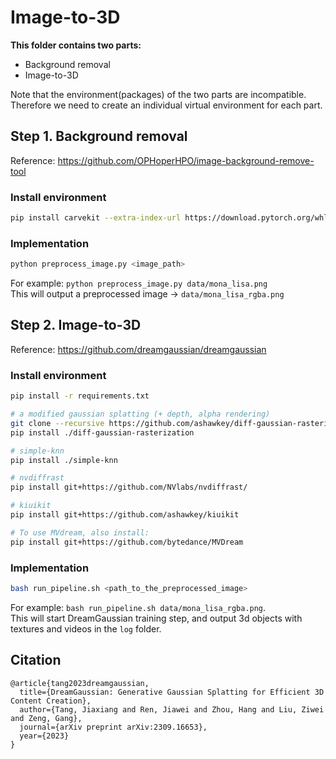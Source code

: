 # Image-to-3D

**This folder contains two parts:**
- Background removal  
- Image-to-3D  

Note that the environment(packages) of the two parts are incompatible.  
Therefore we need to create an individual virtual environment for each part.

## Step 1. Background removal
Reference: https://github.com/OPHoperHPO/image-background-remove-tool

### Install environment
```bash
pip install carvekit --extra-index-url https://download.pytorch.org/whl/cu113
```

### Implementation
```bash
python preprocess_image.py <image_path>
```
For example: `python preprocess_image.py data/mona_lisa.png`  
This will output a preprocessed image -> `data/mona_lisa_rgba.png`


## Step 2. Image-to-3D
Reference: https://github.com/dreamgaussian/dreamgaussian

### Install environment

```bash
pip install -r requirements.txt

# a modified gaussian splatting (+ depth, alpha rendering)
git clone --recursive https://github.com/ashawkey/diff-gaussian-rasterization
pip install ./diff-gaussian-rasterization

# simple-knn
pip install ./simple-knn

# nvdiffrast
pip install git+https://github.com/NVlabs/nvdiffrast/

# kiuikit
pip install git+https://github.com/ashawkey/kiuikit

# To use MVdream, also install:
pip install git+https://github.com/bytedance/MVDream
```

### Implementation

```bash
bash run_pipeline.sh <path_to_the_preprocessed_image>
```
For example: `bash run_pipeline.sh data/mona_lisa_rgba.png`.  
This will start DreamGaussian training step, and output 3d objects with textures and videos in the `log` folder.


## Citation

```
@article{tang2023dreamgaussian,
  title={DreamGaussian: Generative Gaussian Splatting for Efficient 3D Content Creation},
  author={Tang, Jiaxiang and Ren, Jiawei and Zhou, Hang and Liu, Ziwei and Zeng, Gang},
  journal={arXiv preprint arXiv:2309.16653},
  year={2023}
}
```
